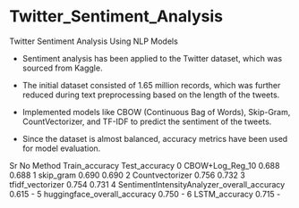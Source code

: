 # Twitter_Sentiment_Analysis
Twitter Sentiment Analysis Using NLP Models

- Sentiment analysis has been applied to the Twitter dataset, which was sourced from Kaggle.

- The initial dataset consisted of 1.65 million records, which was further reduced during text preprocessing based on the length of the tweets.

- Implemented models like CBOW (Continuous Bag of Words), Skip-Gram, CountVectorizer, and TF-IDF to predict the sentiment of the tweets.

- Since the dataset is almost balanced, accuracy metrics have been used for model evaluation.

  
Sr No	Method	Train_accuracy	Test_accuracy
0	CBOW+Log_Reg_10	0.688	0.688
1	skip_gram	0.690	0.690
2	Countvectorizer	0.756	0.732
3	tfidf_vectorizer	0.754	0.731
4	SentimentIntensityAnalyzer_overall_accuracy	0.615	-
5	huggingface_overall_accuracy	0.750	-
6	LSTM_accuracy	0.715	-

